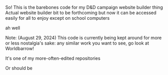 So! 
This is the barebones code for my D&D campaign website builder thing<br>
Actual website builder bit to be forthcoming
but now it can be accessed easily for all to enjoy
except on school computers

ah well

Note: (August 29, 2024)
This code is currently being kept around for more or less nostalgia's sake: any similar work you want to see, go look at Worldbarrow!

It's one of my more-often-edited repositories

Or should be
